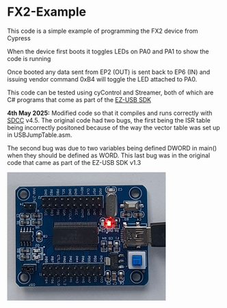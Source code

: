 # FX2-Example

This code is a simple example of programming the FX2 device from Cypress

When the device first boots it toggles LEDs on PA0 and PA1 to show the code is running

Once booted any data sent from EP2 (OUT) is sent back to EP6 (IN) and issuing vendor command 0xB4 will toggle the LED attached to PA0.

This code can be tested using cyControl and Streamer, both of which are C# programs that come as part of the 
[EZ-USB SDK](https://www.infineon.com/cms/en/design-support/tools/sdk/usb-controllers-sdk/ez-usb-fx3-software-development-kit/)

**4th May 2025:** Modified code so that it compiles and runs correctly with 
[SDCC](https://sdcc.sourceforge.net/) v4.5. The original code had two bugs, the first being the ISR table being incorrectly positoned 
because of the way the vector table was set up in USBJumpTable.asm.

The second bug was due to two variables being defined DWORD in main() when they should be defined as WORD.  This last bug was 
in the original code that came as part of the EZ-USB SDK v1.3

![Devboard](fx2-dev-board.jpg)
